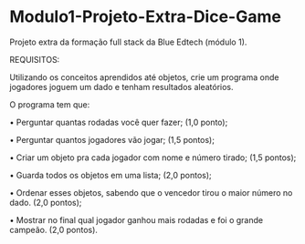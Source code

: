 # Modulo1-Projeto-Extra-Dice-Game

Projeto extra da formação full stack da Blue Edtech (módulo 1).


REQUISITOS:

Utilizando os conceitos aprendidos até objetos, crie um programa onde jogadores joguem um dado e tenham resultados aleatórios.


O programa tem que:

• Perguntar quantas rodadas você quer fazer; (1,0 ponto);

• Perguntar quantos jogadores vão jogar; (1,5 pontos);

• Criar um objeto pra cada jogador com nome e número tirado; (1,5 pontos);

• Guarda todos os objetos em uma lista; (2,0 pontos);

• Ordenar esses objetos, sabendo que o vencedor tirou o maior número
no dado. (2,0 pontos);

• Mostrar no final qual jogador ganhou mais rodadas e foi o grande
campeão. (2,0 pontos).
